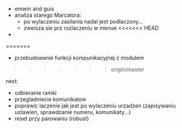 - emwin and guis
- analiza starego Marcatora:
	- po wylaczeniu zasilania nadal jest podlaczony...
	- zweisza sie prz rozlaczeniu w menue
<<<<<<< HEAD
- 
=======
- przebudowanie funkcji kompunikacyjnej z modulem 
>>>>>>> origin/master


next:
- odbieranie ramki
- przegladniecie komunikatow
- poprawic laczenie jak jest po wylaczeniu urzadzen (zapisywaniu ustawien, sprawdzanie numeru, komunikaty...)
- reset przy parowaniu (robust)